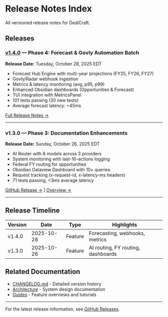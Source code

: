 # Release Notes Index

All versioned release notes for DealCraft.

## Releases

### [v1.4.0](v1.4.0.md) — Phase 4: Forecast & Govly Automation Batch
**Release Date:** Tuesday, October 28, 2025 EDT

- Forecast Hub Engine with multi-year projections (FY25, FY26, FY27)
- Govly/Radar webhook ingestion
- Metrics & latency monitoring (avg, p95, p99)
- Enhanced Obsidian dashboards (Opportunities & Forecast)
- TUI integration with MetricsPanel
- 101 tests passing (30 new tests)
- Average forecast latency: ~45ms

[Full Release Notes →](v1.4.0.md)

---

### v1.3.0 — Phase 3: Documentation Enhancements
**Release Date:** Sunday, October 26, 2025 EDT

- AI Router with 6 models across 3 providers
- System monitoring with last-10-actions logging
- Federal FY routing for opportunities
- Obsidian Dataview Dashboard with 10+ queries
- Request tracking (x-request-id, x-latency-ms headers)
- 71 tests passing, <3ms average latency

[GitHub Release →](https://github.com/routerjoe/red-river-sales-automation/releases/tag/v1.3.0) | [Overview →](../guides/phase3_overview.md)

---

## Release Timeline

| Version | Date | Type | Highlights |
|---------|------|------|------------|
| v1.4.0 | 2025-10-28 | Feature | Forecasting, webhooks, metrics |
| v1.3.0 | 2025-10-26 | Feature | AI routing, FY routing, dashboards |

## Related Documentation

- [CHANGELOG.md](../../CHANGELOG.md) - Detailed version history
- [Architecture](../architecture/) - System design documentation
- [Guides](../guides/) - Feature overviews and tutorials

---

For the latest release information, see [GitHub Releases](https://github.com/routerjoe/red-river-sales-automation/releases).